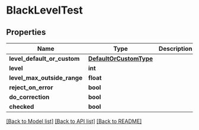 # BlackLevelTest

## Properties
Name | Type | Description | Notes
------------ | ------------- | ------------- | -------------
**level_default_or_custom** | [**DefaultOrCustomType**](DefaultOrCustomType.md) |  | [optional] 
**level** | **int** |  | [optional] 
**level_max_outside_range** | **float** |  | [optional] 
**reject_on_error** | **bool** |  | [optional] 
**do_correction** | **bool** |  | [optional] 
**checked** | **bool** |  | [optional] 

[[Back to Model list]](../README.md#documentation-for-models) [[Back to API list]](../README.md#documentation-for-api-endpoints) [[Back to README]](../README.md)


